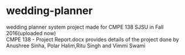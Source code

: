# wedding-planner
wedding planner system project made for CMPE 138 SJSU in Fall 2016(uploaded now) <br/>
CMPE 138 - Project Report.docx provides details of the project done by Anushree Sinha, Polar Halim,Ritu Singh and Vimmi Swami

